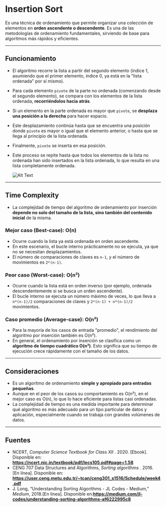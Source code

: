 # Insertion Sort

Es una técnica de ordenamiento que permite organizar una colección de elementos en **orden ascendente o descendente**. Es una de las metodologías de ordenamiento fundamentales, sirviendo de base para algoritmos más rápidos y eficientes.

---

## Funcionamiento

- El algoritmo recorre la lista a partir del segundo elemento (índice 1, asumiendo que el primer elemento, índice 0, ya está en la "lista ordenada" por sí mismo).
- Para cada elemento `pivote` de la parte no ordenada (comenzando desde el segundo elemento), se compara con los elementos de la lista ordenada, **recorriéndolos hacia atrás**.
- Si un elemento en la parte ordenada es mayor que `pivote`, se **desplaza una posición a la derecha** para hacer espacio.
- Este desplazamiento continúa hasta que se encuentra una posición donde `pivote` es mayor o igual que el elemento anterior, o hasta que se llega al principio de la lista ordenada.
- Finalmente, `pivote` se inserta en esa posición.
- Este proceso se repite hasta que todos los elementos de la lista no ordenada han sido insertados en la lista ordenada, lo que resulta en una lista completamente ordenada.

  ![Alt Text](https://miro.medium.com/v2/resize:fit:600/format:webp/1*bmfRxyIQZEK0Iu5T6YV1sw.gif)

---

## Time Complexity

- La complejidad de tiempo del algoritmo de ordenamiento por inserción **depende no solo del tamaño de la lista, sino también del contenido inicial** de la misma.

### Mejor caso (Best-case): O(n)

- Ocurre cuando la lista ya está ordenada en orden ascendente.
- En este escenario, el bucle interno prácticamente no se ejecuta, ya que no se necesitan desplazamientos.
- El número de comparaciones de claves es `n-1`, y el número de movimientos es `2*(n-1)`.

### Peor caso (Worst-case): O(n²)

- Ocurre cuando la lista está en orden inverso (por ejemplo, ordenada descendentemente si se busca un orden ascendente).
- El bucle interno se ejecuta un número máximo de veces, lo que lleva a `n*(n-1)/2` comparaciones de claves y `2*(n-1) + n*(n-1)/2` movimientos.

### Caso promedio (Average-case): O(n²)

- Para la mayoría de los casos de entrada "promedio", el rendimiento del algoritmo por inserción también es O(n²).
- En general, el ordenamiento por inserción se clasifica como un **algoritmo de tiempo cuadrático O(n²)**. Esto significa que su tiempo de ejecución crece rápidamente con el tamaño de los datos.

---

## Consideraciones

- Es un algoritmo de ordenamiento **simple y apropiado para entradas pequeñas**.
- Aunque en el peor de los casos su comportamiento es O(n²), en el mejor caso es O(n), lo que lo hace eficiente para listas casi ordenadas.
- La complejidad de tiempo es una medida importante para determinar qué algoritmo es más adecuado para un tipo particular de datos y aplicación, especialmente cuando se trabaja con grandes volúmenes de datos.

---

## Fuentes

* NCERT,  *Computer Science Textbook for Class XII* . 2020. [Ebook]. Disponible en: **https://ncert.nic.in/textbook/pdf/lecs105.pdf#page=1.58**
* CENG 707 Data Structures and Algorithms,  *Sorting algorithms* . 2016. [En línea]. Disponible en: **https://user.ceng.metu.edu.tr/~tcan/ceng301_s1516/Schedule/week4.pdf**
* J. Long, “Understanding Sorting Algorithms - JL Codes - Medium,”  *Medium*, 2018.[En línea]. Disponible en:**https://medium.com/jl-codes/understanding-sorting-algorithms-af6222995c8**

